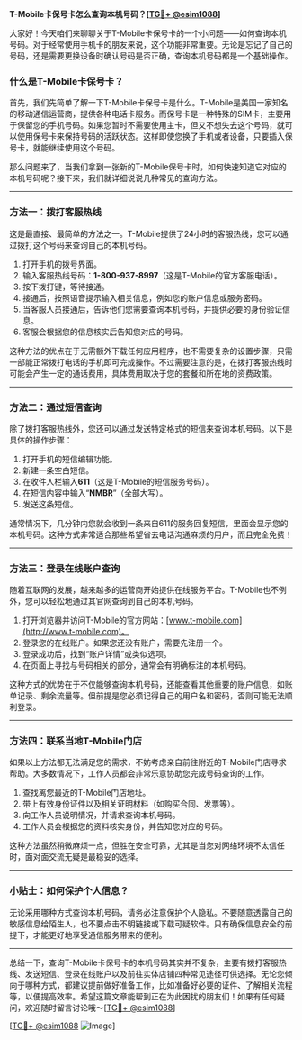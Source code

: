 **T-Mobile卡保号卡怎么查询本机号码？[[TG💪+ @esim1088](https://t.me/s/esim1088)]**

大家好！今天咱们来聊聊关于T-Mobile卡保号卡的一个小问题——如何查询本机号码。对于经常使用手机卡的朋友来说，这个功能非常重要。无论是忘记了自己的号码，还是需要更换设备时确认号码是否正确，查询本机号码都是一个基础操作。

### 什么是T-Mobile卡保号卡？

首先，我们先简单了解一下T-Mobile卡保号卡是什么。T-Mobile是美国一家知名的移动通信运营商，提供各种电话卡服务。而保号卡是一种特殊的SIM卡，主要用于保留您的手机号码。如果您暂时不需要使用主卡，但又不想失去这个号码，就可以使用保号卡来保持号码的活跃状态。这样即使您换了手机或者设备，只要插入保号卡，就能继续使用这个号码。

那么问题来了，当我们拿到一张新的T-Mobile保号卡时，如何快速知道它对应的本机号码呢？接下来，我们就详细说说几种常见的查询方法。

---

### 方法一：拨打客服热线

这是最直接、最简单的方法之一。T-Mobile提供了24小时的客服热线，您可以通过拨打这个号码来查询自己的本机号码。

1. 打开手机的拨号界面。
2. 输入客服热线号码：**1-800-937-8997**（这是T-Mobile的官方客服电话）。
3. 按下拨打键，等待接通。
4. 接通后，按照语音提示输入相关信息，例如您的账户信息或服务密码。
5. 当客服人员接通后，告诉他们您需要查询本机号码，并提供必要的身份验证信息。
6. 客服会根据您的信息核实后告知您对应的号码。

这种方法的优点在于无需额外下载任何应用程序，也不需要复杂的设置步骤，只需一部能正常拨打电话的手机即可完成操作。不过需要注意的是，在拨打客服热线时可能会产生一定的通话费用，具体费用取决于您的套餐和所在地的资费政策。

---

### 方法二：通过短信查询

除了拨打客服热线外，您还可以通过发送特定格式的短信来查询本机号码。以下是具体的操作步骤：

1. 打开手机的短信编辑功能。
2. 新建一条空白短信。
3. 在收件人栏输入**611**（这是T-Mobile的短信服务号码）。
4. 在短信内容中输入“**NMBR**”（全部大写）。
5. 发送这条短信。

通常情况下，几分钟内您就会收到一条来自611的服务回复短信，里面会显示您的本机号码。这种方式非常适合那些希望省去电话沟通麻烦的用户，而且完全免费！

---

### 方法三：登录在线账户查询

随着互联网的发展，越来越多的运营商开始提供在线服务平台。T-Mobile也不例外，您可以轻松地通过其官网查询到自己的本机号码。

1. 打开浏览器并访问T-Mobile的官方网站：[www.t-mobile.com](http://www.t-mobile.com)。
2. 登录您的在线账户。如果您还没有账户，需要先注册一个。
3. 登录成功后，找到“账户详情”或类似选项。
4. 在页面上寻找与号码相关的部分，通常会有明确标注的本机号码。

这种方式的优势在于不仅能够查询本机号码，还能查看其他重要的账户信息，如账单记录、剩余流量等。但前提是您必须记得自己的用户名和密码，否则可能无法顺利登录。

---

### 方法四：联系当地T-Mobile门店

如果以上方法都无法满足您的需求，不妨考虑亲自前往附近的T-Mobile门店寻求帮助。大多数情况下，工作人员都会非常乐意协助您完成号码查询的工作。

1. 查找离您最近的T-Mobile门店地址。
2. 带上有效身份证件以及相关证明材料（如购买合同、发票等）。
3. 向工作人员说明情况，并请求查询本机号码。
4. 工作人员会根据您的资料核实身份，并告知您对应的号码。

这种方法虽然稍微麻烦一点，但胜在安全可靠，尤其是当您对网络环境不太信任时，面对面交流无疑是最稳妥的选择。

---

### 小贴士：如何保护个人信息？

无论采用哪种方式查询本机号码，请务必注意保护个人隐私。不要随意透露自己的敏感信息给陌生人，也不要点击不明链接或下载可疑软件。只有确保信息安全的前提下，才能更好地享受通信服务带来的便利。

---

总结一下，查询T-Mobile卡保号卡的本机号码其实并不复杂，主要有拨打客服热线、发送短信、登录在线账户以及前往实体店铺四种常见途径可供选择。无论您倾向于哪种方式，都建议提前做好准备工作，比如准备好必要的证件、了解相关流程等，以便提高效率。希望这篇文章能帮到正在为此困扰的朋友们！如果有任何疑问，欢迎随时留言讨论哦～[[TG💪+ @esim1088](https://t.me/s/esim1088)]

[[TG💪+ @esim1088](https://t.me/s/esim1088) ![Image](https://i.postimg.cc/4NQfJmqS/Snipaste-2025-05-13-00-14-12.png)]
